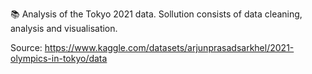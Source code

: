 📚 Analysis of the Tokyo 2021 data. Sollution consists of data cleaning, analysis and visualisation.

Source: https://www.kaggle.com/datasets/arjunprasadsarkhel/2021-olympics-in-tokyo/data
